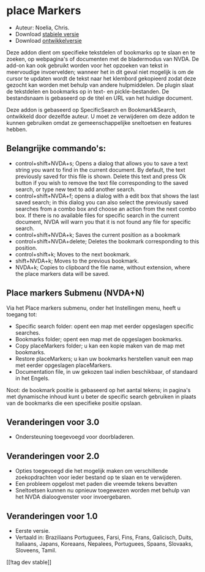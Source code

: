 # place Markers #

* Auteur: Noelia, Chris.
* Download [stabiele versie][1]
* Download [ontwikkelversie][2]

Deze addon dient om specifieke tekstdelen of bookmarks op te slaan en te
zoeken, op webpagina's of documenten met de bladermodus van NVDA. De add-on
kan ook gebruikt worden voor het opzoeken van tekst in meervoudige
invoervelden; wanneer het in dit geval niet mogelijk is om de cursor te
updaten wordt de tekst naar het klembord gekopieerd zodat deze gezocht kan
worden met behulp van andere hulpmiddelen. De plugin slaat de tekstdelen en
bookmarks op in text- en pickle-bestanden. De bestandsnaam is gebaseerd op
de titel en URL van het huidige document.

Deze addon is gebaseerd op SpecificSearch en Bookmark&Search, ontwikkeld
door dezelfde auteur. U moet ze verwijderen om deze addon te kunnen
gebruiken omdat ze gemeenschappelijke sneltoetsen en features hebben.

## Belangrijke commando's: ##

*	control+shift+NVDA+s; Opens a dialog that allows you to save a text string   you want to find in the current document. By default, the text previously saved for this file is shown. Delete this text and press Ok button if you wish to remove the text file corresponding to the saved search, or type new text to add another search.
*	control+shift+NVDA+f; opens a dialog with a edit box that shows the last saved search; in this dialog you can also select the previously saved searches from a combo box and choose an action from the next combo box. If there is no available files for specific search in the current document, NVDA will warn you that it is not found any file for specific search.
*	control+shift+NVDA+k; Saves the current position as a bookmark
*	control+shift+NVDA+delete; Deletes the bookmark corresponding to this position.
*	control+shift+k; Moves to the next bookmark.
*	shift+NVDA+k; Moves to the previous bookmark.
*	NVDA+k; Copies to clipboard the file name, without extension, where the place markers data will be saved.

## Place markers Submenu (NVDA+N) ##


Via het Place markers submenu, onder het Instellingen menu, heeft u toegang
tot:

*	Specific search folder: opent een map met eerder opgeslagen specific
  searches.
*	Bookmarks folder; opent een map met de opgeslagen bookmarks.
*	Copy placeMarkers folder; u kan een kopie maken van de map met bookmarks.
*	Restore placeMarkers; u kan uw bookmarks herstellen vanuit een map met
  eerder opgeslagen placeMarkers.
*	Documentation file, in uw gekozen taal indien beschikbaar, of standaard in
  het Engels.

Noot: de bookmark positie is gebaseerd op het aantal tekens; in pagina's met
dynamische inhoud kunt u beter de specific search gebruiken in plaats van de
bookmarks die een specifieke positie opslaan.


## Veranderingen voor 3.0 ##
* Ondersteuning toegevoegd voor doorbladeren.

## Veranderingen voor 2.0 ##
* Opties toegevoegd die het mogelijk maken om verschillende zoekopdrachten
  voor ieder bestand op te slaan en te verwijderen.
* Een probleem opgelost met paden die vreemde tekens bevatten
* Sneltoetsen kunnen nu opnieuw toegewezen worden met behulp van het NVDA
  dialoogvenster voor invoergebaren.


## Veranderingen voor 1.0 ##
* Eerste versie.
* Vertaald in: Braziliaans Portuguees, Farsi, Fins, Frans, Galicisch, Duits,
  Italiaans, Japans, Koreaans, Nepalees, Portuguees, Spaans, Slovaaks,
  Sloveens, Tamil.

[[!tag dev stable]]

[1]: http://addons.nvda-project.org/files/get.php?file=pm

[2]: http://addons.nvda-project.org/files/get.php?file=pm-dev
